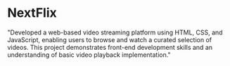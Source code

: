 # NextFlix
"Developed a web-based video streaming platform using HTML, CSS, and JavaScript, enabling users to browse and watch a curated selection of videos.  This project demonstrates front-end development skills and an understanding of basic video playback implementation."
